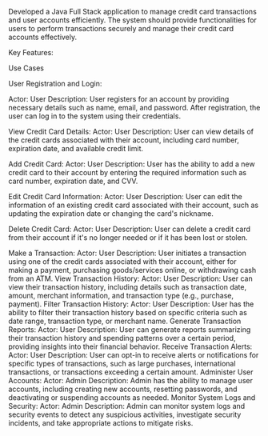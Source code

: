 Developed a Java Full Stack application to manage credit card transactions and user accounts efficiently. The system should provide functionalities for users to perform transactions securely and manage their credit card accounts effectively.

Key Features:

Use Cases

User Registration and Login:

Actor: User
Description: User registers for an account by providing necessary details such as name, email, and password. After registration, the user can log in to the system using their credentials.

View Credit Card Details:
Actor: User
Description: User can view details of the credit cards associated with their account, including card number, expiration date, and available credit limit.

Add Credit Card:
Actor: User
Description: User has the ability to add a new credit card to their account by entering the required information such as card number, expiration date, and CVV.

Edit Credit Card Information:
Actor: User
Description: User can edit the information of an existing credit card associated with their account, such as updating the expiration date or changing the card's nickname.

Delete Credit Card:
Actor: User
Description: User can delete a credit card from their account if it's no longer needed or if it has been lost or stolen.

Make a Transaction:
Actor: User
Description: User initiates a transaction using one of the credit cards associated with their account, either for making a payment, purchasing goods/services online, or withdrawing cash from an ATM.
View Transaction History:
Actor: User
Description: User can view their transaction history, including details such as transaction date, amount, merchant information, and transaction type (e.g., purchase, payment).
Filter Transaction History:
Actor: User
Description: User has the ability to filter their transaction history based on specific criteria such as date range, transaction type, or merchant name.
Generate Transaction Reports:
Actor: User
Description: User can generate reports summarizing their transaction history and spending patterns over a certain period, providing insights into their financial behavior.
Receive Transaction Alerts:
Actor: User
Description: User can opt-in to receive alerts or notifications for specific types of transactions, such as large purchases, international transactions, or transactions exceeding a certain amount.
Administer User Accounts:
Actor: Admin
Description: Admin has the ability to manage user accounts, including creating new accounts, resetting passwords, and deactivating or suspending accounts as needed.
Monitor System Logs and Security:
Actor: Admin
Description: Admin can monitor system logs and security events to detect any suspicious activities, investigate security incidents, and take appropriate actions to mitigate risks.
